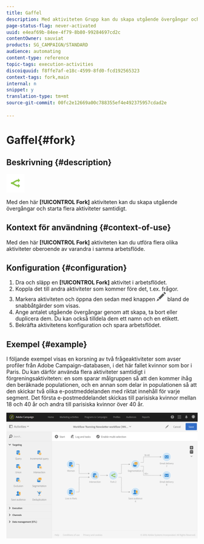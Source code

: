 ```yaml
---
title: Gaffel
description: Med aktiviteten Grupp kan du skapa utgående övergångar och starta flera aktiviteter samtidigt.
page-status-flag: never-activated
uuid: e4eaf69b-84ee-4f79-8b80-99284697cd2c
contentOwner: sauviat
products: SG_CAMPAIGN/STANDARD
audience: automating
content-type: reference
topic-tags: execution-activities
discoiquuid: f8ffe7af-e18c-4599-8fd0-fcd192565323
context-tags: fork,main
internal: n
snippet: y
translation-type: tm+mt
source-git-commit: 00fc2e12669a00c788355ef4e492375957cdad2e

---
```



# Gaffel{#fork}

## Beskrivning {#description}

![](assets/fork.png)

Med den här **[!UICONTROL Fork]** aktiviteten kan du skapa utgående övergångar och starta flera aktiviteter samtidigt.

## Kontext för användning {#context-of-use}

Med den här **[!UICONTROL Fork]** aktiviteten kan du utföra flera olika aktiviteter oberoende av varandra i samma arbetsflöde.

## Konfiguration {#configuration}

1. Dra och släpp en **[!UICONTROL Fork]** aktivitet i arbetsflödet.
1. Koppla det till andra aktiviteter som kommer före det, t.ex. frågor.
1. Markera aktiviteten och öppna den sedan med knappen ![](assets/edit_darkgrey-24px.png) bland de snabbåtgärder som visas.
1. Ange antalet utgående övergångar genom att skapa, ta bort eller duplicera dem. Du kan också tilldela dem ett namn och en etikett.
1. Bekräfta aktivitetens konfiguration och spara arbetsflödet.

## Exempel {#example}

I följande exempel visas en korsning av två frågeaktiviteter som avser profiler från Adobe Campaign-databasen, i det här fallet kvinnor som bor i Paris. Du kan därför använda flera aktiviteter samtidigt i förgreningsaktiviteten: en som sparar målgruppen så att den kommer ihåg den beräknade populationen, och en annan som delar in populationen så att den skickar två olika e-postmeddelanden med riktat innehåll för varje segment. Det första e-postmeddelandet skickas till parisiska kvinnor mellan 18 och 40 år och andra till parisiska kvinnor över 40 år.

![](assets/wkf_fork_example.png)


